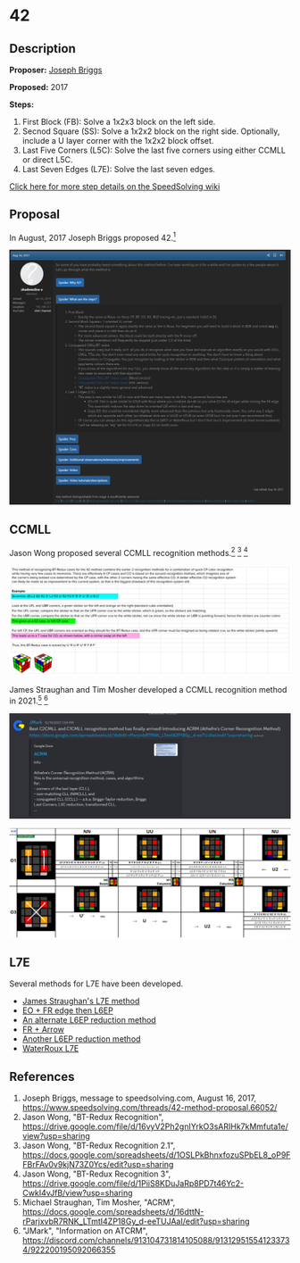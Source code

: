 # 42

## Description

**Proposer:** [Joseph Briggs](CubingContributors/MethodDevelopers.md#briggs-joseph-shadowslice)

**Proposed:** 2017

**Steps:**

1. First Block (FB): Solve a 1x2x3 block on the left side.
2. Secnod Square (SS): Solve a 1x2x2 block on the right side. Optionally, include a U layer corner with the 1x2x2 block offset.
3. Last Five Corners (L5C): Solve the last five corners using either CCMLL or direct L5C.
4. Last Seven Edges (L7E): Solve the last seven edges.

[Click here for more step details on the SpeedSolving wiki](https://www.speedsolving.com/wiki/index.php/42)

## Proposal

In August, 2017 Joseph Briggs proposed 42.[<sup>1</sup>][1]

![Proposal 1](img/42/Proposal.png)

## CCMLL

Jason Wong proposed several CCMLL recognition methods.[<sup>2</sup>][2] [<sup>3</sup>][3] [<sup>4</sup>][4]

![Jason Wong Recognition](img/42/JWongRecognition.png)

James Straughan and Tim Mosher developed a CCMLL recognition method in 2021.[<sup>5</sup>][5] [<sup>6</sup>][6]

![ATCRM Release](img/42/ATCRMRelease.png)

![ATCRM Recognition](img/42/ATCRMScreenshot.png)

## L7E

Several methods for L7E have been developed.

- [James Straughan's L7E method](https://sites.google.com/site/athefre/steps/l7e?authuser=0)
- [EO + FR edge then L6EP](https://docs.google.com/spreadsheets/d/1d0-2ttUQBjNjgSZJrEQMEGHCCRxw14vJ1F6olCUVIkc/edit#gid=833116945)
- [An alternate L6EP reduction method](https://docs.google.com/spreadsheets/d/1cFVvfpsqt-pQ27sO2vBpKn22Nw_mzZN8yqGFQd7kpv8/edit#gid=0)
- [FR + Arrow](https://docs.google.com/spreadsheets/d/1RnZ5RtPG1s2gWCaEqYMBAWUkU3eNg9NAKSj28rl3qGQ/edit#gid=265375165)
- [Another L6EP reduction method](https://docs.google.com/spreadsheets/d/1H3BP9ltsxkkgJ_uZReW0ojY3jdWuYPMv5XHwJu7cFHc/edit#gid=0)
- [WaterRoux L7E](https://drive.google.com/file/d/0B2QnZ3uD6I8kbnRRM0sxSDhHbkk/view?resourcekey=0-qdSGIer86IJXhHwPtxKB3w)

## References

1. Joseph Briggs, message to speedsolving.com, August 16, 2017, https://www.speedsolving.com/threads/42-method-proposal.66052/
2. Jason Wong, "BT-Redux Recognition", https://drive.google.com/file/d/16vyV2Ph2gnIYrkO3sARIHk7kMmfuta1e/view?usp=sharing
3. Jason Wong, "BT-Redux Recognition 2.1", https://docs.google.com/spreadsheets/d/1OSLPkBhnxfozuSPbEL8_oP9FFBrFAv0v9kjN73Z0Ycs/edit?usp=sharing
4. Jason Wong, "BT-Redux Recognition 3", https://drive.google.com/file/d/1PiiS8KDuJaRp8PD7t46Yc2-CwkI4vJfB/view?usp=sharing
5. Michael Straughan, Tim Mosher, "ACRM", https://docs.google.com/spreadsheets/d/16dttN-rParjxvbR7RNK_LTmtI4ZP18Gy_d-eeTUJAaI/edit?usp=sharing
6. "JMark", "Information on ATCRM", https://discord.com/channels/913104731814105088/913129515541233734/922200195092066355


[1]: https://www.speedsolving.com/threads/42-method-proposal.66052/
[2]: https://drive.google.com/file/d/16vyV2Ph2gnIYrkO3sARIHk7kMmfuta1e/view?usp=sharing
[3]: https://docs.google.com/spreadsheets/d/1OSLPkBhnxfozuSPbEL8_oP9FFBrFAv0v9kjN73Z0Ycs/edit?usp=sharing
[4]: https://drive.google.com/file/d/1PiiS8KDuJaRp8PD7t46Yc2-CwkI4vJfB/view?usp=sharing
[5]: https://docs.google.com/spreadsheets/d/16dttN-rParjxvbR7RNK_LTmtI4ZP18Gy_d-eeTUJAaI/edit?usp=sharing
[6]: https://discord.com/channels/913104731814105088/913129515541233734/922200195092066355
